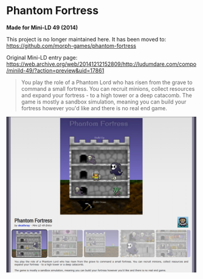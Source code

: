 # Phantom Fortress

**Made for Mini-LD 49 (2014)**

This project is no longer maintained here.
It has been moved to: https://github.com/morph-games/phantom-fortress

Original Mini-LD entry page: https://web.archive.org/web/20141212152809/http://ludumdare.com/compo/minild-49/?action=preview&uid=17861

> You play the role of a Phantom Lord who has risen from the grave to command a small fortress. You can recruit minions, collect resources and expand your fortress - to a high tower or a deep catacomb. The game is mostly a sandbox simulation, meaning you can build your fortress however you'd like and there is no real end game.

<img src="./images/ludum-dare-archive-screenshot.png" width="500">

